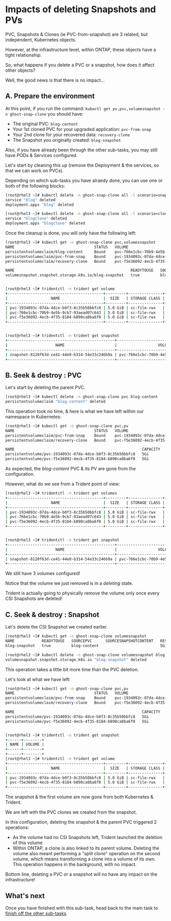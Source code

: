 # Impacts of deleting Snapshots and PVs

PVC, Snapshots & Clones (ie PVC-from-snapshot) are 3 related, but independent, Kubernetes objects.  

However, at the infrastructure level, within ONTAP, these objects have a tight relationship.  

So, what happens if you delete a PVC or a snapshot, how does it affect other objects?  

Well, the good news is that there is no impact...  

## A. Prepare the environment

At this point, if you run the command: `kubectl get pv,pvc,volumesnapshot -n ghost-snap-clone` you should have:

- The original PVC: `blog-content`
- Your 1st cloned PVC for your upgraded application: `pvc-from-snap`
- Your 2nd clone for your recovered data: `recovery-clone`
- The Snapshot you originally created: `blog-snapshot`

Also, if you have already been through the other sub-tasks, you may still have PODs & Services configured.  

Let's start by cleaning this up (remove the Deployment & the services, so that we can work on PVCs).  

Depending on which sub-tasks you have alraedy done, you can use one or both of the following blocks:

```bash
[root@rhel3 ~]# kubectl delete -n ghost-snap-clone all -l scenario=snap
service "blog" deleted
deployment.apps "blog" deleted

[root@rhel3 ~]# kubectl delete -n ghost-snap-clone all -l scenario=clone
service "blogclone" deleted
deployment.apps "blogclone" deleted

```

Once the cleanup is done, you will only have the following left:

```bash
[root@rhel3 ~]# kubectl get -n ghost-snap-clone pvc,volumesnapshot
NAME                                   STATUS   VOLUME                                     CAPACITY   ACCESS MODES   STORAGECLASS   AGE
persistentvolumeclaim/blog-content     Bound    pvc-766e1cbc-70b9-4e5b-9cb7-93aead07c643   5Gi        RWX            sc-file-rwx    16m
persistentvolumeclaim/pvc-from-snap    Bound    pvc-1934093c-07da-4dce-b0f3-8c35b50bbfc8   5Gi        RWX            sc-file-rwx    15m
persistentvolumeclaim/recovery-clone   Bound    pvc-f5e36092-4ecb-4f35-8184-b890ca8ba6f0   5Gi        RWX            sc-file-rwx    10m

NAME                                                   READYTOUSE   SOURCEPVC      SOURCESNAPSHOTCONTENT   RESTORESIZE   SNAPSHOTCLASS    SNAPSHOTCONTENT                                    CREATIONTIME   AGE
volumesnapshot.snapshot.storage.k8s.io/blog-snapshot   true         blog-content                           5Gi           csi-snap-class   snapcontent-8120f63d-ce41-44e0-b314-54e33c246b9a   15m            16m


[root@rhel3 ~]# tridentctl -n trident get volume
+------------------------------------------+---------+---------------+----------+--------------------------------------+--------+---------+
|                   NAME                   |  SIZE   | STORAGE CLASS | PROTOCOL |             BACKEND UUID             | STATE  | MANAGED |
+------------------------------------------+---------+---------------+----------+--------------------------------------+--------+---------+
| pvc-1934093c-07da-4dce-b0f3-8c35b50bbfc8 | 5.0 GiB | sc-file-rwx   | file     | 25174b4c-06f7-461d-892d-3a168ee14fab | online | true    |
| pvc-766e1cbc-70b9-4e5b-9cb7-93aead07c643 | 5.0 GiB | sc-file-rwx   | file     | 25174b4c-06f7-461d-892d-3a168ee14fab | online | true    |
| pvc-f5e36092-4ecb-4f35-8184-b890ca8ba6f0 | 5.0 GiB | sc-file-rwx   | file     | 25174b4c-06f7-461d-892d-3a168ee14fab | online | true    |
+------------------------------------------+---------+---------------+----------+--------------------------------------+--------+---------+


[root@rhel3 ~]# tridentctl -n trident get snapshot
+-----------------------------------------------+------------------------------------------+
|                     NAME                      |                  VOLUME                  |
+-----------------------------------------------+------------------------------------------+
| snapshot-8120f63d-ce41-44e0-b314-54e33c246b9a | pvc-766e1cbc-70b9-4e5b-9cb7-93aead07c643 |
+-----------------------------------------------+------------------------------------------+
```

## B. Seek & destroy : PVC

Let's start by deleting the parent PVC.  

```bash
[root@rhel3 ~]# kubectl delete -n ghost-snap-clone pvc blog-content
persistentvolumeclaim "blog-content" deleted
```

This operation took no time, & here is what we have left within our namespace in Kubernetes:

```bash
[root@rhel3 ~]# kubectl get -n ghost-snap-clone pvc,pv
NAME                                   STATUS   VOLUME                                     CAPACITY   ACCESS MODES   STORAGECLASS   AGE
persistentvolumeclaim/pvc-from-snap    Bound    pvc-1934093c-07da-4dce-b0f3-8c35b50bbfc8   5Gi        RWX            sc-file-rwx    17m
persistentvolumeclaim/recovery-clone   Bound    pvc-f5e36092-4ecb-4f35-8184-b890ca8ba6f0   5Gi        RWX            sc-file-rwx    13m

NAME                                                        CAPACITY   ACCESS MODES   RECLAIM POLICY   STATUS   CLAIM                             STORAGECLASS   REASON   AGE
persistentvolume/pvc-1934093c-07da-4dce-b0f3-8c35b50bbfc8   5Gi        RWX            Delete           Bound    ghost-snap-clone/pvc-from-snap    sc-file-rwx             17m
persistentvolume/pvc-f5e36092-4ecb-4f35-8184-b890ca8ba6f0   5Gi        RWX            Delete           Bound    ghost-snap-clone/recovery-clone   sc-file-rwx             13m
```

As expected, the *blog-content* PVC & its PV are gone from the configuration.  

However, what do we see from a Trident point of view:

```bash
[root@rhel3 ~]# tridentctl -n trident get volumes
+------------------------------------------+---------+---------------+----------+--------------------------------------+----------+---------+
|                   NAME                   |  SIZE   | STORAGE CLASS | PROTOCOL |             BACKEND UUID             |  STATE   | MANAGED |
+------------------------------------------+---------+---------------+----------+--------------------------------------+----------+---------+
| pvc-1934093c-07da-4dce-b0f3-8c35b50bbfc8 | 5.0 GiB | sc-file-rwx   | file     | 25174b4c-06f7-461d-892d-3a168ee14fab | online   | true    |
| pvc-766e1cbc-70b9-4e5b-9cb7-93aead07c643 | 5.0 GiB | sc-file-rwx   | file     | 25174b4c-06f7-461d-892d-3a168ee14fab | deleting | true    |
| pvc-f5e36092-4ecb-4f35-8184-b890ca8ba6f0 | 5.0 GiB | sc-file-rwx   | file     | 25174b4c-06f7-461d-892d-3a168ee14fab | online   | true    |
+------------------------------------------+---------+---------------+----------+--------------------------------------+----------+---------+


[root@rhel3 ~]# tridentctl -n trident get snapshot
+-----------------------------------------------+------------------------------------------+
|                     NAME                      |                  VOLUME                  |
+-----------------------------------------------+------------------------------------------+
| snapshot-8120f63d-ce41-44e0-b314-54e33c246b9a | pvc-766e1cbc-70b9-4e5b-9cb7-93aead07c643 |
+-----------------------------------------------+------------------------------------------+
```

We still have 3 volumes configured!  

Notice that the volume we just removed is in a *deleting* state.  

Trident is actually going to physically remove the volume only once every CSI Snapshots are deleted!

## C. Seek & destroy : Snapshot

Let's delete the CSI Snapshot we created earlier.

```bash
[root@rhel3 ~]# kubectl get -n ghost-snap-clone volumesnapshot
NAME            READYTOUSE   SOURCEPVC      SOURCESNAPSHOTCONTENT   RESTORESIZE   SNAPSHOTCLASS    SNAPSHOTCONTENT                                    CREATIONTIME   AGE
blog-snapshot   true         blog-content                           5Gi           csi-snap-class   snapcontent-8120f63d-ce41-44e0-b314-54e33c246b9a   21m            21m

[root@rhel3 ~]# kubectl delete -n ghost-snap-clone volumesnapshot blog-snapshot
volumesnapshot.snapshot.storage.k8s.io "blog-snapshot" deleted
```

This operation takes a little bit more time than the PVC deletion.  

Let's look at what we have left:

```bash
[root@rhel3 ~]# kubectl get -n ghost-snap-clone pvc,pv
NAME                                   STATUS   VOLUME                                     CAPACITY   ACCESS MODES   STORAGECLASS   AGE
persistentvolumeclaim/pvc-from-snap    Bound    pvc-1934093c-07da-4dce-b0f3-8c35b50bbfc8   5Gi        RWX            sc-file-rwx    24m
persistentvolumeclaim/recovery-clone   Bound    pvc-f5e36092-4ecb-4f35-8184-b890ca8ba6f0   5Gi        RWX            sc-file-rwx    19m

NAME                                                        CAPACITY   ACCESS MODES   RECLAIM POLICY   STATUS   CLAIM                             STORAGECLASS   REASON   AGE
persistentvolume/pvc-1934093c-07da-4dce-b0f3-8c35b50bbfc8   5Gi        RWX            Delete           Bound    ghost-snap-clone/pvc-from-snap    sc-file-rwx             24m
persistentvolume/pvc-f5e36092-4ecb-4f35-8184-b890ca8ba6f0   5Gi        RWX            Delete           Bound    ghost-snap-clone/recovery-clone   sc-file-rwx             19m


[root@rhel3 ~]# tridentctl -n trident get snapshot
+------+--------+
| NAME | VOLUME |
+------+--------+
+------+--------+
[root@rhel3 ~]# tridentctl -n trident get volume
+------------------------------------------+---------+---------------+----------+--------------------------------------+--------+---------+
|                   NAME                   |  SIZE   | STORAGE CLASS | PROTOCOL |             BACKEND UUID             | STATE  | MANAGED |
+------------------------------------------+---------+---------------+----------+--------------------------------------+--------+---------+
| pvc-1934093c-07da-4dce-b0f3-8c35b50bbfc8 | 5.0 GiB | sc-file-rwx   | file     | 25174b4c-06f7-461d-892d-3a168ee14fab | online | true    |
| pvc-f5e36092-4ecb-4f35-8184-b890ca8ba6f0 | 5.0 GiB | sc-file-rwx   | file     | 25174b4c-06f7-461d-892d-3a168ee14fab | online | true    |
+------------------------------------------+---------+---------------+----------+--------------------------------------+--------+---------+
```

The snapshot & the first volume are now gone from both Kubernetes & Trident.  

We are left with the PVC clones we created from the snapshot.  

In this configuration, deleting the snapshot & the parent PVC triggered 2 operations:

- As the volume had no CSI Snapshots left, Trident launched the deletion of this volume
- Within ONTAP, a clone is also linked to its parent volume. Deleting the volume also meant performing a "split clone" operation on the second volume, which means transforming a clone into a volume of its own. This operation happens in the background, with no impact.  

Bottom line, deleting a PVC or a snapshot will no have any impact on the infrastructure!

## What's next

Once you have finished with this sub-task, head back to the main task to [finish off the other sub-tasks](README.md#data-management-with-snapshots).